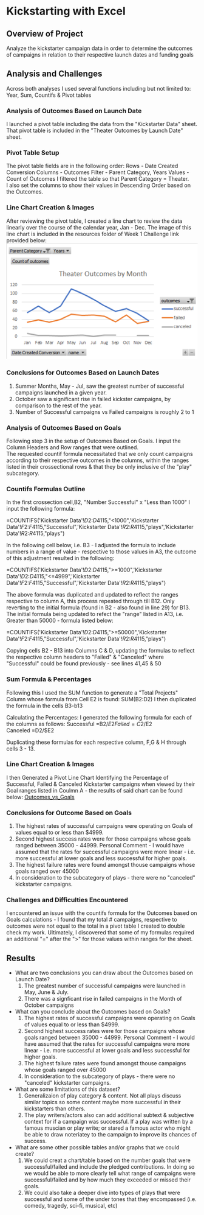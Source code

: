 # Kickstarting with Excel

## Overview of Project
Analyze the kickstarter campaign data in order to determine the outcomes of campaigns in relation to their respective launch dates and funding goals

## Analysis and Challenges
Across both analyses I used several functions including but not limited to: Year, Sum, Countifs & Pivot tables

### Analysis of Outcomes Based on Launch Date
I launched a pivot table including the data from the "Kickstarter Data" sheet.  That pivot table is included in the "Theater Outcomes by Launch Date" sheet.  

### Pivot Table Setup
The pivot table fields are in the following order: 
    Rows - Date Created Conversion
    Columns - Outcomes
    Filter - Parent Category, Years
    Values - Count of Outcomes
I filtered the table so that Parent Category = Theater.  
I also set the columns to show their values in Descending Order based on the Outcomes.

### Line Chart Creation & Images
After reviewing the pivot table, I created a line chart to review the data linearly over the course of the calendar year, Jan - Dec.  The image of this line chart is included in the resources folder of Week 1 Challenge link provided below:
 ![Theater_Outcomes_vs_Launch](https://github.com/Gkmb2390/kickstarter-analysis/blob/main/Resources/Theater_Outcomes_vs_Launch.png)

### Conclusions for Outcomes Based on Launch Dates
1) Summer Months, May - Jul, saw the greatest number of successful campaigns launched in a given year.
2) October saw a significant rise in failed kickster campaigns, by comparison to the rest of the year.
3) Number of Successful campaigns vs Failed campaigns is roughly 2 to 1





### Analysis of Outcomes Based on Goals
Following step 3 in the setup of Outcomes Based on Goals. I input the Column Headers and Row ranges that were outlined.  
The requested countif formula necessitated that we only count campaigns according to their respective outcomes in the columns, within the ranges listed in their crossectional rows & that they be only inclusive of the "play" subcategory.

### Countifs Formulas Outline
In the first crossection cell,B2, "Number Successful" x "Less than 1000" I input the following formula:
 
 =COUNTIFS('Kickstarter Data'!$D$2:$D$4115,"<1000",'Kickstarter Data'!$F$2:$F$4115,"Successful",'Kickstarter Data'!$R$2:$R$4115,"plays",'Kickstarter Data'!$R$2:$R$4115,"plays")

In the following cell below, i.e. B3 - I adjusted the formula to include numbers in a range of value - respective to those values in A3, the outcome of this adjustment resulted in the following:
 
 =COUNTIFS('Kickstarter Data'!$D$2:$D$4115,">=1000",'Kickstarter Data'!$D$2:$D$4115,"<=4999",'Kickstarter Data'!$F$2:$F$4115,"Successful",'Kickstarter Data'!$R$2:$R$4115,"plays")

The above formula was duplicated and updated to reflect the ranges respective to column A, this process repeated through till B12. Only reverting to the initial formula (found in B2 - also found in line 29) for B13.  
The initial formula being updated to refect the "range" listed in A13, i.e. Greater than 50000 - formula listed below:

=COUNTIFS('Kickstarter Data'!$D$2:$D$4115,">=50000",'Kickstarter Data'!$F$2:$F$4115,"Successful",'Kickstarter Data'!$R$2:$R$4115,"plays")

Copying cells B2 - B13 into Columns C & D, updating the formulas to reflect the respective column headers to "Failed" & "Canceled" where "Successful" could be found previously - see lines 41,45 & 50

### Sum Formula & Percentages
Following this I used the SUM function to generate a "Total Projects" Column whose formula from Cell E2 is found: SUM(B2:D2)
I then duplicated the formula in the cells B3-b13

Calculating the Percentages: I generated the following formula for each of the columns as follows:
Successful =B2/$E2	
Failed =C2/$E2	
Canceled =D2/$E2

Duplicating these formulas for each respective column, F,G & H through cells 3 - 13.

### Line Chart Creation & Images
I then Generated a Pivot Line Chart Identifying the Percentage of Successful, Failed & Canceled Kickstarter campaigns when viewed by their Goal ranges listed in Coulmn A - the results of said chart can be found below:
[Outcomes_vs_Goals](https://github.com/Gkmb2390/kickstarter-analysis/blob/main/Resources/Outcomes_vs_Goals.png)

### Conclusions for Outcome Based on Goals
 1) The highest rates of successful campaigns were operating on Goals of values equal to or less than $4999.    
 2) Second highest success rates were for those campaigns whose goals ranged between 35000 - 44999. 
    Personal Comment - I would have assumed that the rates for successful campaigns were more linear - i.e. more successful at lower goals and less successful for higher goals. 
 3) The highest failure rates were found amongst thouse campaigns whose goals ranged over 45000
 4) In consideration to the subcategory of plays - there were no "canceled" kickstarter campaigns. 


### Challenges and Difficulties Encountered
I encountered an issue with the countifs formula for the Outcomes based on Goals calculations - I found that my total # campaigns, respective to outcomes were not equal to the total in a pivot table I created to double check my work.  Ultimately, I discovered that some of my formulas required an additional "=" after the ">" for those values within ranges for the sheet.  

## Results

- What are two conclusions you can draw about the Outcomes based on Launch Date?
    1) The greatest number of successful campaigns were launched in May, June & July. 
    2) There was a signficant rise in failed campaigns in the Month of October campaigns
- What can you conclude about the Outcomes based on Goals?
     1) The highest rates of successful campaigns were operating on Goals of values equal to or less than $4999.    
     2) Second highest success rates were for those campaigns whose goals ranged between 35000 - 44999. Personal Comment - I would have assumed that the rates for successful campaigns were more linear - i.e. more successful at lower goals and less successful for higher goals. 
    3) The highest failure rates were found amongst thouse campaigns whose goals ranged over 45000
    4) In consideration to the subcategory of plays - there were no "canceled" kickstarter campaigns. 
- What are some limitations of this dataset?
    1) Generalizaion of play category & content.  Not all plays discuss similar topics so some content maybe more successful in their kickstarters than others.  
    2) The play writers/actors also can add additional subtext & subjective context for if a campaign was successful.  If a play was written by a famous muscian or play write; or stared a famous actor who might be able to draw noteriatey to the campaign to improve its chances of success.
- What are some other possible tables and/or graphs that we could create?
    1) We could creat a chart/table based on the number goals that were successful/failed and include the pledged contributions.  In doing so we would be able to more clearly tell what range of campaigns were successful/failed and by how much they exceeded or missed their goals.  
    2) We could also take a deeper dive into types of plays that were successful and some of the under tones that they encompassed (i.e. comedy, tragedy, sci-fi, musical, etc)
